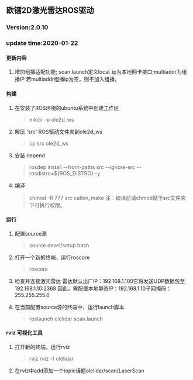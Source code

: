## 欧镭2D激光雷达ROS驱动  ##

### Version:2.0.10 ###
### update time:2020-01-22 ###
#### 更新内容 ####
1. 增加组播适配功能;
	scan.launch定义local_ip为本地网卡接口;multiaddr为组播IP
	若multiaddr组播ip为空，则不加入组播。

#### 构建 ####
1. 在安装了ROS环境的ubuntu系统中创建工作区

    > mkdir -p ole2d_ws

2. 解压 'src' ROS驱动文件夹到ole2d_ws

    >cp src ole2d_ws

3. 安装 depend

    >rosdep install --from-paths src --ignore-src --rosdistro=${ROS_DISTRO} -y
     

4. 编译
	
    >chmod -R 777 src
    >catkin_make
    注：编译前请chmod赋予src文件夹下可执行权限。

#### 运行 ####

1. 配置source源

    >source devel/setup.bash

2. 打开一个新的终端，运行roscore

    >roscore

3. 检查并连接激光雷达
	雷达默认出厂IP：192.168.1.100它将发送UDP数据包至192.168.1.10:2368
	因此，需配置本地静态IP：192.168.1.10子网掩码：255.255.255.0
    

4. 在当前配置source源的终端中，运行launch脚本

    >roslaunch olelidar scan.launch

#### rviz 可视化工具 ####
1. 打开新的终端，运行rviz

    >rviz rviz -f olelidar
    
2. 在rviz中add添加一个topic话题olelidar/scan/LaserScan























